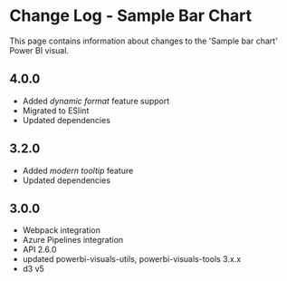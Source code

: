 # Change Log - Sample Bar Chart

This page contains information about changes to the 'Sample bar chart' Power BI visual.

## 4.0.0

* Added *dynamic format* feature support
* Migrated to ESlint
* Updated dependencies

## 3.2.0

* Added *modern tooltip* feature
* Updated dependencies

## 3.0.0

* Webpack integration
* Azure Pipelines integration
* API 2.6.0
* updated powerbi-visuals-utils, powerbi-visuals-tools 3.x.x
* d3 v5
